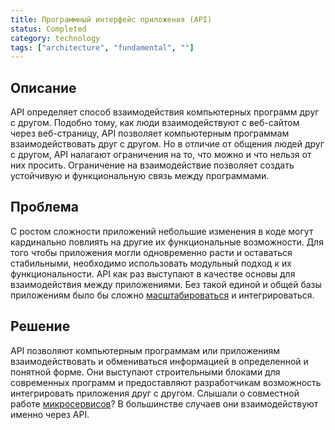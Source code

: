 ```yaml
---
title: Программный интерфейс приложения (API)
status: Completed
category: technology
tags: ["architecture", "fundamental", ""]
---
```


## Описание

API определяет способ взаимодействия компьютерных программ друг с другом.
Подобно тому, как люди взаимодействуют с веб-сайтом через веб-страницу, API позволяет компьютерным программам взаимодействовать друг с другом.
Но в отличие от общения людей друг с другом, API налагают ограничения на то, что можно и что нельзя от них просить.
Ограничение на взаимодействие позволяет создать устойчивую и функциональную связь между программами.

## Проблема

С ростом сложности приложений небольшие изменения в коде могут кардинально повлиять на другие их функциональные возможности.
Для того чтобы приложения могли одновременно расти и оставаться стабильными, необходимо использовать модульный подход к их функциональности.
API как раз выступают в качестве основы для взаимодействия между приложениями.
Без такой единой и общей базы приложениям было бы сложно [масштабироваться](/scalability/) и интегрироваться.

## Решение

API позволяют компьютерным программам или приложениям взаимодействовать и обмениваться информацией в определенной и понятной форме.
Они выступают строительными блоками для современных программ и предоставляют разработчикам возможность интегрировать приложения друг с другом.
Слышали о совместной работе [микросервисов](/microservices/)? В большинстве случаев они взаимодействуют именно через API.

